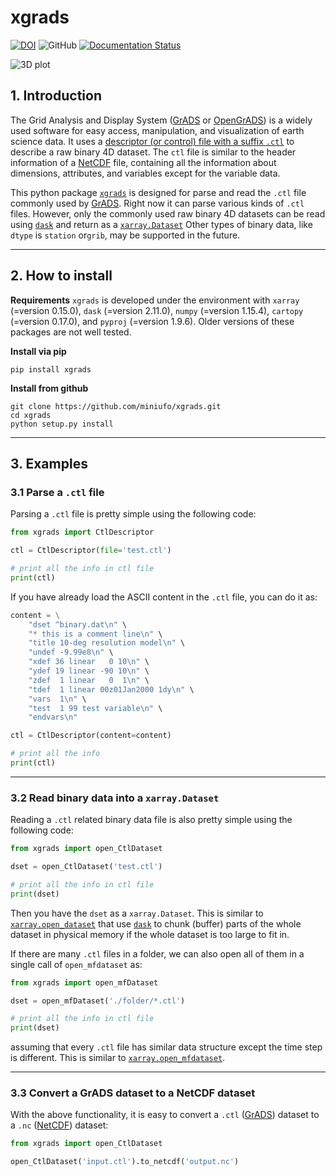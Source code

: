 # xgrads

[![DOI](https://zenodo.org/badge/244529165.svg)](https://zenodo.org/badge/latestdoi/244529165)
![GitHub](https://img.shields.io/github/license/miniufo/xgrads)
[![Documentation Status](https://readthedocs.org/projects/xgrads/badge/?version=latest)](https://xgrads.readthedocs.io/en/latest/?badge=latest)


![3D plot](https://raw.githubusercontent.com/miniufo/xgrads/master/pics/3D.png)


## 1. Introduction
The Grid Analysis and Display System ([GrADS](http://cola.gmu.edu/grads/) or [OpenGrADS](http://www.opengrads.org/)) is a widely used software for easy access, manipulation, and visualization of earth science data.  It uses a [descriptor (or control) file with a suffix `.ctl`](http://cola.gmu.edu/grads/gadoc/descriptorfile.html) to  describe a raw binary 4D dataset.  The `ctl` file is similar to the header information of a [NetCDF](https://www.unidata.ucar.edu/software/netcdf/docs/file_structure_and_performance.html) file, containing all the information about dimensions, attributes, and variables except for the variable data.

This python package [`xgrads`](https://github.com/miniufo/xgrads) is designed for parse and read the `.ctl` file commonly used by [GrADS](http://cola.gmu.edu/grads/).  Right now it can parse various kinds of `.ctl` files.  However, only the commonly used raw binary 4D datasets can be read using [`dask`](https://dask.org/) and return as a [`xarray.Dataset`](http://xarray.pydata.org/en/stable/)  Other types of binary data, like `dtype` is `station` or`grib`, may be supported in the future.

---
## 2. How to install
**Requirements**
`xgrads` is developed under the environment with `xarray` (=version 0.15.0), `dask` (=version 2.11.0), `numpy` (=version 1.15.4), `cartopy` (=version 0.17.0), and `pyproj` (=version 1.9.6).  Older versions of these packages are not well tested.

**Install via pip**
```
pip install xgrads
```

**Install from github**
```
git clone https://github.com/miniufo/xgrads.git
cd xgrads
python setup.py install
```


---
## 3. Examples
### 3.1 Parse a `.ctl` file
Parsing a `.ctl` file is pretty simple using the following code:
```python
from xgrads import CtlDescriptor

ctl = CtlDescriptor(file='test.ctl')

# print all the info in ctl file
print(ctl)
```

If you have already load the ASCII content in the `.ctl` file, you can do it as:
```python
content = \
    "dset ^binary.dat\n" \
    "* this is a comment line\n" \
    "title 10-deg resolution model\n" \
    "undef -9.99e8\n" \
    "xdef 36 linear   0 10\n" \
    "ydef 19 linear -90 10\n" \
    "zdef  1 linear   0  1\n" \
    "tdef  1 linear 00z01Jan2000 1dy\n" \
    "vars  1\n" \
    "test  1 99 test variable\n" \
    "endvars\n"

ctl = CtlDescriptor(content=content)

# print all the info
print(ctl)
```
---

### 3.2 Read binary data into a `xarray.Dataset`
Reading a `.ctl` related binary data file is also pretty simple using the following code:
```python
from xgrads import open_CtlDataset

dset = open_CtlDataset('test.ctl')

# print all the info in ctl file
print(dset)
```

Then you have the `dset` as a `xarray.Dataset`.  This is similar to [`xarray.open_dataset`](http://xarray.pydata.org/en/stable/generated/xarray.open_dataset.html) that use [`dask`](https://dask.org/) to chunk (buffer) parts of the whole dataset in physical memory if the whole dataset is too large to fit in.

If there are many `.ctl` files in a folder, we can also open all of them in a single call of `open_mfdataset` as:
```python
from xgrads import open_mfDataset

dset = open_mfDataset('./folder/*.ctl')

# print all the info in ctl file
print(dset)
```
assuming that every `.ctl` file has similar data structure except the time step is different.  This is similar to [`xarray.open_mfdataset`](http://xarray.pydata.org/en/v0.12.3/generated/xarray.open_mfdataset.html).

---

### 3.3 Convert a GrADS dataset to a NetCDF dataset
With the above functionality, it is easy to convert a `.ctl` ([GrADS](http://cola.gmu.edu/grads/)) dataset to a `.nc` ([NetCDF](https://www.unidata.ucar.edu/software/netcdf/docs/file_structure_and_performance.html)) dataset:
```python
from xgrads import open_CtlDataset

open_CtlDataset('input.ctl').to_netcdf('output.nc')
```
